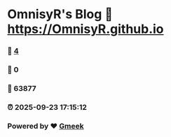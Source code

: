 # OmnisyR's Blog :link: https://OmnisyR.github.io 
### :page_facing_up: [4](https://OmnisyR.github.io/tag.html) 
### :speech_balloon: 0 
### :hibiscus: 63877 
### :alarm_clock: 2025-09-23 17:15:12 
### Powered by :heart: [Gmeek](https://github.com/Meekdai/Gmeek)

